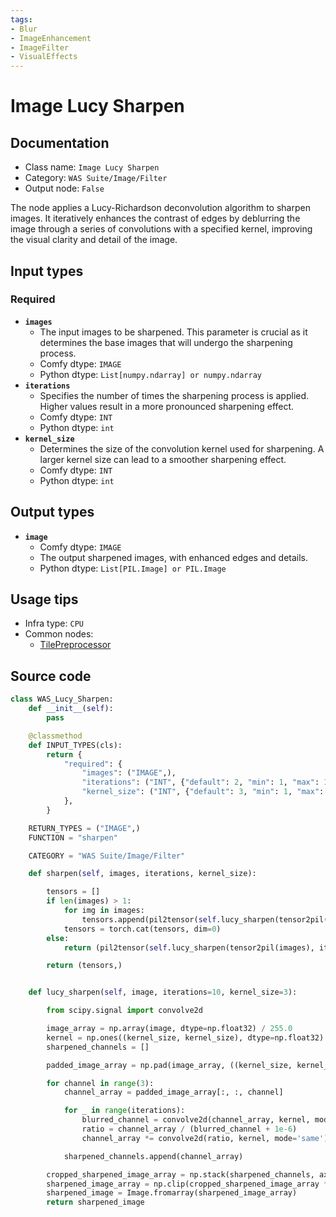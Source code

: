 ```yaml
---
tags:
- Blur
- ImageEnhancement
- ImageFilter
- VisualEffects
---
```


# Image Lucy Sharpen
## Documentation
- Class name: `Image Lucy Sharpen`
- Category: `WAS Suite/Image/Filter`
- Output node: `False`

The node applies a Lucy-Richardson deconvolution algorithm to sharpen images. It iteratively enhances the contrast of edges by deblurring the image through a series of convolutions with a specified kernel, improving the visual clarity and detail of the image.
## Input types
### Required
- **`images`**
    - The input images to be sharpened. This parameter is crucial as it determines the base images that will undergo the sharpening process.
    - Comfy dtype: `IMAGE`
    - Python dtype: `List[numpy.ndarray] or numpy.ndarray`
- **`iterations`**
    - Specifies the number of times the sharpening process is applied. Higher values result in a more pronounced sharpening effect.
    - Comfy dtype: `INT`
    - Python dtype: `int`
- **`kernel_size`**
    - Determines the size of the convolution kernel used for sharpening. A larger kernel size can lead to a smoother sharpening effect.
    - Comfy dtype: `INT`
    - Python dtype: `int`
## Output types
- **`image`**
    - Comfy dtype: `IMAGE`
    - The output sharpened images, with enhanced edges and details.
    - Python dtype: `List[PIL.Image] or PIL.Image`
## Usage tips
- Infra type: `CPU`
- Common nodes:
    - [TilePreprocessor](../../comfyui_controlnet_aux/Nodes/TilePreprocessor.md)



## Source code
```python
class WAS_Lucy_Sharpen:
    def __init__(self):
        pass

    @classmethod
    def INPUT_TYPES(cls):
        return {
            "required": {
                "images": ("IMAGE",),
                "iterations": ("INT", {"default": 2, "min": 1, "max": 12, "step": 1}),
                "kernel_size": ("INT", {"default": 3, "min": 1, "max": 16, "step": 1}),
            },
        }

    RETURN_TYPES = ("IMAGE",)
    FUNCTION = "sharpen"

    CATEGORY = "WAS Suite/Image/Filter"

    def sharpen(self, images, iterations, kernel_size):

        tensors = []
        if len(images) > 1:
            for img in images:
                tensors.append(pil2tensor(self.lucy_sharpen(tensor2pil(img), iterations, kernel_size)))
            tensors = torch.cat(tensors, dim=0)
        else:
            return (pil2tensor(self.lucy_sharpen(tensor2pil(images), iterations, kernel_size)),)

        return (tensors,)


    def lucy_sharpen(self, image, iterations=10, kernel_size=3):

        from scipy.signal import convolve2d

        image_array = np.array(image, dtype=np.float32) / 255.0
        kernel = np.ones((kernel_size, kernel_size), dtype=np.float32) / (kernel_size ** 2)
        sharpened_channels = []

        padded_image_array = np.pad(image_array, ((kernel_size, kernel_size), (kernel_size, kernel_size), (0, 0)), mode='edge')

        for channel in range(3):
            channel_array = padded_image_array[:, :, channel]

            for _ in range(iterations):
                blurred_channel = convolve2d(channel_array, kernel, mode='same')
                ratio = channel_array / (blurred_channel + 1e-6)
                channel_array *= convolve2d(ratio, kernel, mode='same')

            sharpened_channels.append(channel_array)

        cropped_sharpened_image_array = np.stack(sharpened_channels, axis=-1)[kernel_size:-kernel_size, kernel_size:-kernel_size, :]
        sharpened_image_array = np.clip(cropped_sharpened_image_array * 255.0, 0, 255).astype(np.uint8)
        sharpened_image = Image.fromarray(sharpened_image_array)
        return sharpened_image

```
